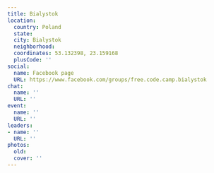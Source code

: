 ```yaml
---
title: Bialystok
location:
  country: Poland
  state: 
  city: Bialystok
  neighborhood: 
  coordinates: 53.132398, 23.159168
  plusCode: ''
social:
  name: Facebook page
  URL: https://www.facebook.com/groups/free.code.camp.bialystok
chat:
  name: ''
  URL: ''
event:
  name: ''
  URL: ''
leaders:
- name: ''
  URL: ''
photos:
  old: 
  cover: ''
---
```

